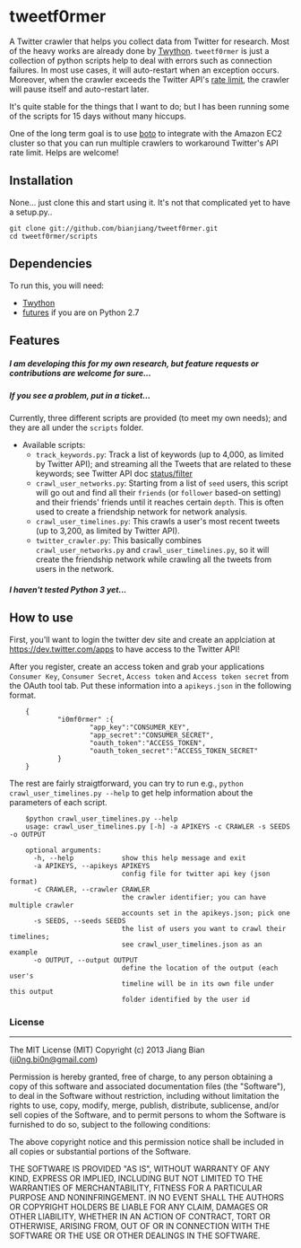 tweetf0rmer
=========

A Twitter crawler that helps you collect data from Twitter for research. Most of the heavy works are already done by [Twython](https://github.com/ryanmcgrath/twython). ``tweetf0rmer`` is just a collection of python scripts help to deal with errors such as connection failures. In most use cases, it will auto-restart when an exception occurs. Moreover, when the crawler exceeds the Twitter API's [rate limit](https://dev.twitter.com/docs/rate-limiting/1.1/limits), the crawler will pause itself and auto-restart later.

It's quite stable for the things that I want to do; but I has been running some of the scripts for 15 days without many hiccups.

One of the long term goal is to use [boto](http://boto.readthedocs.org/en/latest/) to integrate with the Amazon EC2 cluster so that you can run multiple crawlers to workaround Twitter's API rate limit. Helps are welcome!

Installation
------------

None... just clone this and start using it. It's not that complicated yet to have a setup.py..

    git clone git://github.com/bianjiang/tweetf0rmer.git
    cd tweetf0rmer/scripts

Dependencies
------------
To run this, you will need:
- [Twython](https://github.com/ryanmcgrath/twython)
- [futures](https://pypi.python.org/pypi/futures) if you are on Python 2.7


Features
------------

##### I am developing this for my own research, but feature requests or contributions are welcome for sure... 
##### If you see a problem, put in a ticket... 

Currently, three different scripts are provided (to meet my own needs); and they are all under the ``scripts`` folder.

- Available scripts:
    - ``track_keywords.py``: Track a list of keywords (up to 4,000, as limited by Twitter API); and streaming all the Tweets that are related to these keywords; see Twitter API doc [status/filter](https://dev.twitter.com/docs/api/1.1/post/statuses/filter) 
    - ``crawl_user_networks.py``: Starting from a list of ``seed`` users, this script will go out and find all their ``friends`` (or ``follower`` based-on setting) and their friends' friends until it reaches certain ``depth``. This is often used to create a friendship network for network analysis.  
    - ``crawl_user_timelines.py``: This crawls a user's most recent tweets (up to 3,200, as limited by Twitter API).
    - ``twitter_crawler.py``: This basically combines ``crawl_user_networks.py`` and ``crawl_user_timelines.py``, so it will create the friendship network while crawling all the tweets from users in the network.

##### I haven't tested Python 3 yet... 


How to use
------------

First, you'll want to login the twitter dev site and create an applciation at https://dev.twitter.com/apps to have access to the Twitter API!

After you register, create an access token and grab your applications ``Consumer Key``, ``Consumer Secret``, ``Access token`` and ``Access token secret`` from the OAuth tool tab. Put these information into a ``apikeys.json`` in the following format.


		{
				"i0mf0rmer" :{
						"app_key":"CONSUMER_KEY",
						"app_secret":"CONSUMER_SECRET",
						"oauth_token":"ACCESS_TOKEN",
						"oauth_token_secret":"ACCESS_TOKEN_SECRET"
				}
		}

The rest are fairly straigtforward, you can try to run e.g., ``python crawl_user_timelines.py --help`` to get help information about the parameters of each script.

		
		$python crawl_user_timelines.py --help
		usage: crawl_user_timelines.py [-h] -a APIKEYS -c CRAWLER -s SEEDS -o OUTPUT

		optional arguments:
		  -h, --help            show this help message and exit
		  -a APIKEYS, --apikeys APIKEYS
		                        config file for twitter api key (json format)
		  -c CRAWLER, --crawler CRAWLER
		                        the crawler identifier; you can have multiple crawler
		                        accounts set in the apikeys.json; pick one
		  -s SEEDS, --seeds SEEDS
		                        the list of users you want to crawl their timelines;
		                        see crawl_user_timelines.json as an example
		  -o OUTPUT, --output OUTPUT
		                        define the location of the output (each user's
		                        timeline will be in its own file under this output
		                        folder identified by the user id


### License
------------

The MIT License (MIT)
Copyright (c) 2013 Jiang Bian (ji0ng.bi0n@gmail.com)

Permission is hereby granted, free of charge, to any person obtaining a copy of
this software and associated documentation files (the "Software"), to deal in
the Software without restriction, including without limitation the rights to
use, copy, modify, merge, publish, distribute, sublicense, and/or sell copies of
the Software, and to permit persons to whom the Software is furnished to do so,
subject to the following conditions:

The above copyright notice and this permission notice shall be included in all
copies or substantial portions of the Software.

THE SOFTWARE IS PROVIDED "AS IS", WITHOUT WARRANTY OF ANY KIND, EXPRESS OR
IMPLIED, INCLUDING BUT NOT LIMITED TO THE WARRANTIES OF MERCHANTABILITY, FITNESS
FOR A PARTICULAR PURPOSE AND NONINFRINGEMENT. IN NO EVENT SHALL THE AUTHORS OR
COPYRIGHT HOLDERS BE LIABLE FOR ANY CLAIM, DAMAGES OR OTHER LIABILITY, WHETHER
IN AN ACTION OF CONTRACT, TORT OR OTHERWISE, ARISING FROM, OUT OF OR IN
CONNECTION WITH THE SOFTWARE OR THE USE OR OTHER DEALINGS IN THE SOFTWARE.
